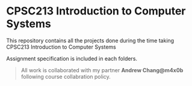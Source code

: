 # CPSC213 Introduction to Computer Systems
This repository contains all the projects done during the time taking CPSC213 Introduction to Computer Systems

Assignment specification is included in each folders.

>All work is collaborated with my partner **Andrew Chang@m4x0b** following course collabration policy.

